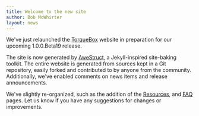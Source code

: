 ```yaml
---
title: Welcome to the new site
author: Bob McWhirter
layout: news
---
```

We've just relaunched the [TorqueBox](http://torquebox.org/) website
in preparation for our upcoming 1.0.0.Beta19 release.

The site is now generated by [AweStruct](http://github.com/bobmcwhirter/awestruct), 
a Jekyll-inspired site-baking toolkit.  The entire website is generated from
sources kept in a Git repository, easily forked and contributed to by anyone
from the community.  Additionally, we've enabled comments on news items and 
release announcements.

We've slightly re-organized, such as the addition of the [Resources](/resources),
and [FAQ](/faq/) pages.  Let us know if you have any suggestions for changes or improvements.
